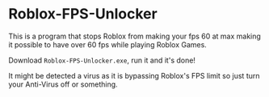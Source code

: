 # Roblox-FPS-Unlocker
This is a program that stops Roblox from making your fps 60 at max making it possible to have over 60 fps while playing Roblox Games.

Download `Roblox-FPS-Unlocker.exe`, run it and it's done!

It might be detected a virus as it is bypassing Roblox's FPS limit so just turn your Anti-Virus off or something.
